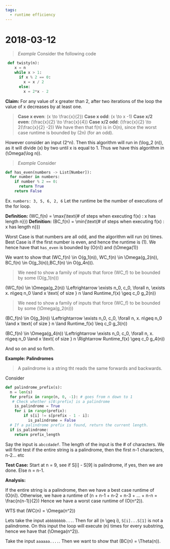 ```yaml
---
tags:
  - runtime efficiency
---
```

# 2018-03-12

> *Example*
> Consider the following code
```python
 def twisty(n):
    x = n
    while x > 1:
      if x % 2 == 0:
        x = x / 2
      else:
        x = 2*x - 2
```
**Claim:** For any value of x greater than 2, after two iterations of the loop the
value of x decreases by at least one.

> **Case x even**: \(x \to \frac{x}{2}\)
> **Case x odd**: \(x \to x -1\)
> **Case x/2 even**: \(\frac{x}{2} \to \frac{x}{4}\)
> **Case x/2 odd**: \(\frac{x}{2} \to 2(\frac{x}{2} -2)\)
We have then that f(n) is in O(n), since the worst case runtime is bounded by \(2n\) (for an odd).

However consider an input \(2^n\). Then this algorithm will run in \(\log_2 (n)\), as it will divide \(x\) by two until x is equal to 1. Thus we have this algorithm in \(\Omega(\log n)\). 

> *Example*
> Consider
```python
def has_even(numbers -> List[Number]):
  for number in numbers:
    if number % 2 == 0:
      return True
    return False
```
Ex. `numbers: 3, 5, 6, 2, 6`
Let the runtime be the number of executions of the for loop.

**Definition:** \(WC_f(n) = \max\{\text{\# of steps when executing f(x) : x has length n}\}\)
**Definition:** \(BC_f(n) = \min\{\text{\# of steps when executing f(x) : x has length n}\}\)

Worst Case is that numbers are all odd, and the algorithm will run \(n\) times. Best Case is if the first number is even, and hence the runtime is \(1\). We hence have that `has_even` is bounded by \(O(n)\) and \(\Omega(1)\)

We want to show that 
\(WC_f(n) \in O(g_1(n)),  WC_f(n) \in \Omega(g_2(n)), BC_f(n) \in O(g_3(n)),BC_f(n) \in O(g_4n))\).

> We need to show a family of inputs that force \(WC_f\) to be bounded by some \(O(g_1(n))\)

\(WC_f(n) \in \Omega(g_2(n)) \Leftrightarrow \exists n_0, c_0, \forall n, \exists x. n\geq n_0 \land x \text{ of size } n \land Runtime_f(x) \geq c_0 g_2(n)\)

> We need to show a family of inputs that force \(WC_f\) to be bounded by some \(\Omega(g_2(n))\)

\(BC_f(n) \in O(g_3(n)) \Leftrightarrow \exists n_0, c_0, \forall n, x. n\geq n_0 \land x \text{ of size } n \land Runtime_f(x) \leq c_0 g_3(n)\)

\(BC_f(n) \in \Omega(g_4(n)) \Leftrightarrow \exists n_0, c_0, \forall n, x. n\geq n_0 \land x \text{ of size } n \Rightarrow Runtime_f(x) \geq c_0 g_4(n)\)

And so on and so forth.


**Example: Palindromes**
> A palindrome is a string tht reads the same forwards and backwards.

Consider
```python
def palindrome_prefix(s):
  n = len(s)
  for prefix in range(n, 0, -1): # goes from n down to 1
   # Check whether s[0:prefix] is a palindrome
    is_palindrome = True
    for i in range(prefix):
        if s[i] != s[prefix - 1 - i]: 
          is_palindrome = False
  # If a palindrome prefix is found, return the current length.
  if is_palindrome:
    return prefix_length
```

Say the input is `abccdadef`. The length of the input is the # of characters. We will first test if the entire string is a palindrome, then the first n-1 characters, n-2... etc

**Test Case:** Start  at n = 9, see if S[i] - S[9] is  palindrome, if yes, then we are done. Else n = n-1.

**Analysis:**

If the entire string is a palindrome, then we have a best case runtime of \(O(n)\). Otherwise, we have a runtime of \(n + n-1 + n-2 + n-3 + ... + n-n = \frac{n(n-1)}{2}\) Hence we have a worst case runtime of \(O(n^2)\). 

WTS that \(WC(n) = \Omega(n^2)\)

Lets take the input `abbbbbbbb...`. Then for all \(n \geq i\), `S[i]...S[1]` is not a palindrome. On this input the loop will execute  \(n\) times for every substring, hence we have that \(\Omega(n^2)\).

Take the input `aaaaaa....`. Then we want to show that \(BC(n) = \Theta(n)\).


